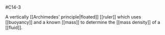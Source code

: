 #C14-3 

A vertically [[Archimedes' principle|floated]] [[ruler]] which uses [[buoyancy]] and a known [[mass]] to determine the [[mass density]] of a [[fluid]].